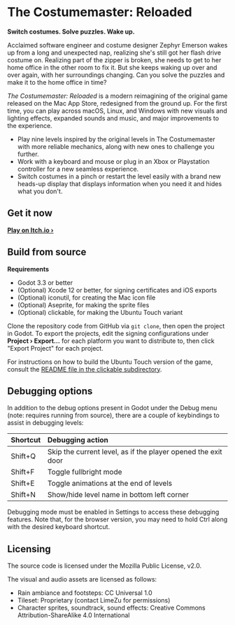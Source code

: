 # The Costumemaster: Reloaded
**Switch costumes. Solve puzzles. Wake up.**

Acclaimed software engineer and costume designer Zephyr Emerson wakes up from a long and unexpected nap, realizing she's still got her flash drive costume on. Realizing part of the zipper is broken, she needs to get to her home office in the other room to fix it. But she keeps waking up over and over again, with her surroundings changing. Can you solve the puzzles and make it to the home office in time?

_The Costumemaster: Reloaded_ is a modern reimagining of the original game released on the Mac App Store, redesigned from the ground up. For the first time, you can play across macOS, Linux, and Windows with new visuals and lighting effects, expanded sounds and music, and major improvements to the experience.

- Play nine levels inspired by the original levels in The Costumemaster with more reliable mechanics, along with new ones to challenge you further.
- Work with a keyboard and mouse or plug in an Xbox or Playstation controller for a new seamless experience.
- Switch costumes in a pinch or restart the level easily with a brand new heads-up display that displays information when you need it and hides what you don't.

## Get it now

[**Play on Itch.io &rsaquo;**](https://marquiskurt.itch.io/costumemaster-reloaded)

## Build from source

**Requirements**

- Godot 3.3 or better
- (Optional) Xcode 12 or better, for signing certificates and iOS exports
- (Optional) iconutil, for creating the Mac icon file
- (Optional) Aseprite, for making the sprite files
- (Optional) clickable, for making the Ubuntu Touch variant

Clone the repository code from GitHub via `git clone`, then open the project in Godot. To export the projects, edit the signing configurations under **Project &rsaquo; Export...** for each platform you want to distribute to, then click "Export Project" for each project.

For instructions on how to build the Ubuntu Touch version of the game, consult the [README file in the clickable subdirectory](./clickable/README.md).

## Debugging options

In addition to the debug options present in Godot under the Debug menu (note: requires running from source), there are a couple of keybindings to assist in debugging levels:

| Shortcut | Debugging action                                              |
| :------- | :------------------------------------------------------------ |
| Shift+Q  | Skip the current level, as if the player opened the exit door |
| Shift+F  | Toggle fullbright mode                                        |
| Shift+E  | Toggle animations at the end of levels                        |
| Shift+N  | Show/hide level name in bottom left corner                    |

Debugging mode must be enabled in Settings to access these debugging features. Note that, for the browser version, you may need to hold Ctrl along with the desired keyboard shortcut.

## Licensing

The source code is licensed under the Mozilla Public License, v2.0.

The visual and audio assets are licensed as follows:
- Rain ambiance and footsteps: CC Universal 1.0
- Tileset: Proprietary (contact LimeZu for permissions)
- Character sprites, soundtrack, sound effects: Creative Commons Attribution-ShareAlike 4.0 International
